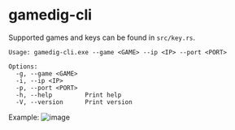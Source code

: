 # gamedig-cli

Supported games and keys can be found in `src/key.rs`.


```console
Usage: gamedig-cli.exe --game <GAME> --ip <IP> --port <PORT>

Options:
  -g, --game <GAME>  
  -i, --ip <IP>
  -p, --port <PORT>
  -h, --help         Print help
  -V, --version      Print version
```

Example:
![image](https://user-images.githubusercontent.com/75994858/225460249-6c62c8fd-eb40-488a-b298-501e1ee28b44.png)
